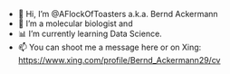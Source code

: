 - 🍞 Hi, I’m @AFlockOfToasters a.k.a. Bernd Ackermann
- 🧬 I’m a molecular biologist and
- 📊 I’m currently learning Data Science.
- 📫 You can shoot me a message here or on Xing: https://www.xing.com/profile/Bernd_Ackermann29/cv

<!---
AFlockOfToasters/AFlockOfToasters is a ✨ special ✨ repository because its `README.md` (this file) appears on your GitHub profile.
You can click the Preview link to take a look at your changes.
--->
